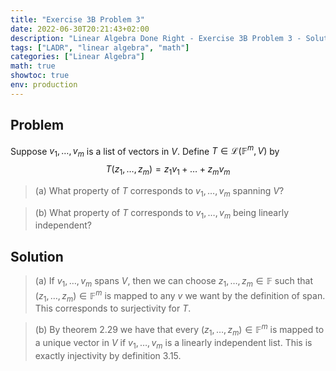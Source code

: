 ```yaml
---
title: "Exercise 3B Problem 3"
date: 2022-06-30T20:21:43+02:00
description: "Linear Algebra Done Right - Exercise 3B Problem 3 - Solution"
tags: ["LADR", "linear algebra", "math"]
categories: ["Linear Algebra"]
math: true
showtoc: true
env: production
---
```


## Problem
Suppose $v_1, \dots, v_m$ is a list of vectors in $V$. Define $T \in \mathcal{L}(\mathbb{F}^m, V)$ by
$$T(z_1, \dots, z_m) = z_1v_1 + \dots + z_mv_m$$

> (a) What property of $T$ corresponds to $v_1, \dots, v_m$ spanning $V$?

> (b) What property of $T$ corresponds to $v_1, \dots, v_m$ being linearly independent?


## Solution
> (a) If $v_1, \dots, v_m$ spans $V$, then we can choose $z_1, \dots, z_m \in \mathbb{F}$ such that $(z_1, \dots, z_m) \in \mathbb{F}^m$ is mapped to any $v$ we want by the definition of span. This corresponds to surjectivity for $T$.

> (b) By theorem 2.29 we have that every $(z_1, \dots, z_m) \in \mathbb{F}^m$ is mapped to a unique vector in $V$ if $v_1, \dots, v_m$ is a linearly independent list. This is exactly injectivity by definition 3.15.



